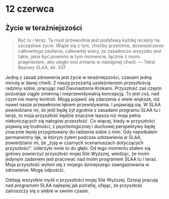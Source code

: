 
# 12 czerwca

## Życie w teraźniejszości

> Być tu i teraz. Ta myśl przewodnia jest podstawą każdej recepty na szczęśliwe życie. Wiąże się z tym, choćby przelotnie, doświadczenie całkowitego zaufania, całkowitej wiary, że zasadniczo wszystko jest takie, jakie być powinno w tym momencie, łącznie z moim pragnieniem, aby uległo ono zmianie w następnej chwili. — Tekst Bazowy SLAA, str. 337

Jedną z zasad zdrowienia jest życie w teraźniejszości, czasami jedną minutą w danej chwili. Z naszą przeżartą uzależnieniem przeszłością radzimy sobie, pracując nad Dwunastoma Krokami. Przyszłość zaś często pozostaje ciągle zmienną i nieprzewidywalną koncepcją. To jest coś, nad czym nie mamy kontroli. Mogą pojawić się zdarzenia o wiele większe, niż nawet nasze przepełnione lękiem przewidywania. I pojawiają się. W SLAA powiedziano mi, że jeśli będę żył zgodnie z zasadami programu SLAA tu i teraz, to moja przyszłość będzie znacznie lepsza niż moja pełna niekończących się nałogów przeszłość. Co więcej, kiedy w przyszłości pojawią się trudności, z psychologicznej i duchowej perspektywy będę znacznie lepiej przygotowany do radzenia sobie z nimi. Gdy napotkałem permanentny lęk, w którym żyłem podczas odstawienia w SLAA, powiedziano mi, że „żyję w czarnych scenariuszach dotyczących przyszłości”. Uderzyło mnie to do głębi. Od tego momentu stałem się gotowy powierzyć przyszłość mojej Sile Wyższej, wiedząc, że moim jedynym zadaniem jest pracować nad moim programem SLAA tu i teraz. Moja przyszłość wyłoni się z mojego dzisiejszego zaangażowania w zdrowienie. Mogę odpuścić.

Oddaję wszystkie myśli o przyszłości mojej Sile Wyższej. Dzisiaj pracuję nad programem SLAA najlepiej jak potrafię, ufając, że przyszłość zatroszczy się o siebie w swoim czasie.
